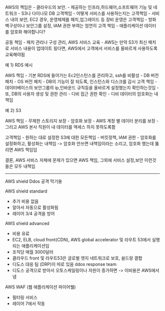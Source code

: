 
AWS의 책임은
    - 클라우드의 보안.
    - 제공하는 인프라,하드웨어,소프트웨어 기능 및 네트워크
    - S3나 다이나모 DB
고객책임
    - 어떻게 서비스를 사용하는지는 고객책임 
    - 서비스 내의 보안, EC2 경우, 운영체제를 패치,업그레이드 등 장비 운영은 고객책임
    - 방화벽구성이나 보안그룹 설정, IAM 권한 부여는 엄연히 고객 책임
    - 애플리케이션 데이터를 암호화 해야합니다?

공동 책임
    - 패치 관리나 구성 관리, AWS 서비스 교육
    - AWS는 만약 S3가 최신 패치로 서비스 내용이 업데이트 됬다면, AWS에서 고객에서 서비스를 올바르게 사용하도록 교육해야됨


예 1) RDS 예시

AWS 책임
    - 기본 RDS에 들어가는 Ec2인스턴스를 관리하고, ssh를 비활성
    - DB 버전 패치
    - OS 버전 패치
    - DB의 기능이 잘 되도록, 인스턴스와 디스크를 감시
고객 책임
    - 데이터베이스의 보안그룹의 ip,인바운드 규칙등을 올바르게 설정했는지 확인하는것임
    - 또, DB의 사용자 생성 및 권한 관리
    - 디비 접근 권한 확인
    - 디비 데이터의 암호화는 내 책임



예 2) S3

AWS 책임
    - 무제한 스토리지 보장
    - 암호화 보장
    - AWS 계정 별 데이터 분리를 보장
    - 그리고 AWS 본사 직원이 내 데이터를 엑세스 하지 못하도록함
  
고객책임
    - 원하는 대로 설정한 S3에 대한 모든책임
    - 버킷정책, IAM 권한
    - 암호화를 설정화하고, 활성화는 내책임 -> 암호화 안쓰면 내책임이라는 소리고, 암호화 했는데 뚫리면 AWS 책임임




결론, AWS 서비스 자체에 문제가 있으면 AWS 책임, 그외에 서비스 설정,보안 이런것들은 모두 내책임





---------------------


AWS shield
Ddos 공격 막기용

AWS shield standard
- 추가 비용 없음
- 알아서 자동으로 활성화됨
- 레이어 3/4 공격을 방어

AWS shield advanced
- 비용 유료
- EC2, ELB, cloud front(CDN), AWS global accelerator 및 라우트 53에서 실행되는 애플리케이션임
- 조직당 매월 3000달러
- 클라우드  front 및 라우트53은 글로벌 엣지 네트워크로 보호, 쉴드랑 결합
- 디도스 대응 팀 (DRP)이 따로 있음 ddos response team
- 디도스 공격으로 받아서 오토스케일링이나 자원이 증가하면 -> 이비용은 AWS에서 냄


AWS WAF (웹 애플리케이션 파이어웰)
- 필터링 서비스
- 레이어 7에서 작동














